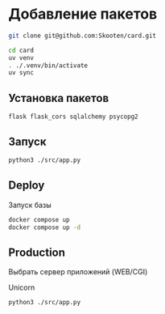# Добавление пакетов


```sh
git clone git@github.com:Skooten/card.git

cd card
uv venv
. ./.venv/bin/activate
uv sync
```

## Установка пакетов

```
flask flask_cors sqlalchemy psycopg2
```

## Запуск

```sh
python3 ./src/app.py
```

## Deploy

Запуск базы

```bash
docker compose up
docker compose up -d
```

## Production

Выбрать сервер приложений (WEB/CGI)

Unicorn

```bash
python3 ./src/app.py
```




